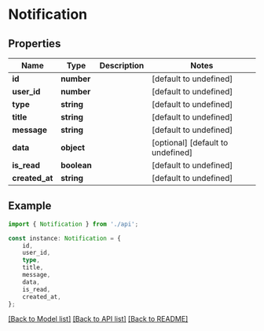 # Notification


## Properties

Name | Type | Description | Notes
------------ | ------------- | ------------- | -------------
**id** | **number** |  | [default to undefined]
**user_id** | **number** |  | [default to undefined]
**type** | **string** |  | [default to undefined]
**title** | **string** |  | [default to undefined]
**message** | **string** |  | [default to undefined]
**data** | **object** |  | [optional] [default to undefined]
**is_read** | **boolean** |  | [default to undefined]
**created_at** | **string** |  | [default to undefined]

## Example

```typescript
import { Notification } from './api';

const instance: Notification = {
    id,
    user_id,
    type,
    title,
    message,
    data,
    is_read,
    created_at,
};
```

[[Back to Model list]](../README.md#documentation-for-models) [[Back to API list]](../README.md#documentation-for-api-endpoints) [[Back to README]](../README.md)
